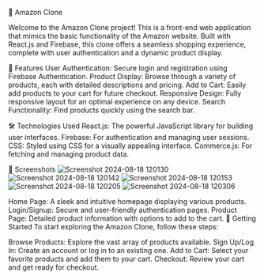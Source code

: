 🛒 Amazon Clone

Welcome to the Amazon Clone project! This is a front-end web application that mimics the basic functionality of the Amazon website. Built with React.js and Firebase, this clone offers a seamless shopping experience, complete with user authentication and a dynamic product display.

🌟 Features
User Authentication: Secure login and registration using Firebase Authentication.
Product Display: Browse through a variety of products, each with detailed descriptions and pricing.
Add to Cart: Easily add products to your cart for future checkout.
Responsive Design: Fully responsive layout for an optimal experience on any device.
Search Functionality: Find products quickly using the search bar.

🛠️ Technologies Used
React.js: The powerful JavaScript library for building user interfaces.
Firebase: For authentication and managing user sessions.
CSS: Styled using CSS for a visually appealing interface.
Commerce.js: For fetching and managing product data.

🎨 Screenshots
![Screenshot 2024-08-18 120130](https://github.com/user-attachments/assets/43193f71-10a3-4bab-9db7-d4c59857db59)
![Screenshot 2024-08-18 120142](https://github.com/user-attachments/assets/cf5f7e58-b055-4c66-8b37-92abb57784bc)
![Screenshot 2024-08-18 120153](https://github.com/user-attachments/assets/30a75490-f1ff-49d0-bbcb-6f8b6ab85767)
![Screenshot 2024-08-18 120205](https://github.com/user-attachments/assets/e27cdb37-d1d0-4007-8e80-9d387d271130)
![Screenshot 2024-08-18 120306](https://github.com/user-attachments/assets/50ebd91e-3783-4768-87fc-61e36d3dae9f)


Home Page: A sleek and intuitive homepage displaying various products.
Login/Signup: Secure and user-friendly authentication pages.
Product Page: Detailed product information with options to add to the cart.
🚀 Getting Started
To start exploring the Amazon Clone, follow these steps:

Browse Products: Explore the vast array of products available.
Sign Up/Log In: Create an account or log in to an existing one.
Add to Cart: Select your favorite products and add them to your cart.
Checkout: Review your cart and get ready for checkout.
